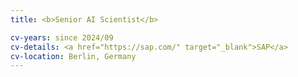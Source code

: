 ```yaml
---
title: <b>Senior AI Scientist</b>

cv-years: since 2024/09
cv-details: <a href="https://sap.com/" target="_blank">SAP</a>
cv-location: Berlin, Germany
---
```

